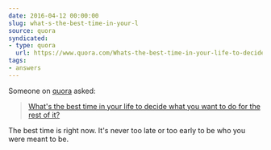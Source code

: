 ```yaml
---
date: 2016-04-12 00:00:00
slug: what-s-the-best-time-in-your-l
source: quora
syndicated:
- type: quora
  url: https://www.quora.com/Whats-the-best-time-in-your-life-to-decide-what-you-want-to-do-for-the-rest-of-it/answer/Roy-Tang
tags:
- answers
---
```


Someone on [quora](https://quora.com) asked:

> [What's the best time in your life to decide what you want to do for the rest of it?](https://www.quora.com/Whats-the-best-time-in-your-life-to-decide-what-you-want-to-do-for-the-rest-of-it/answer/Roy-Tang)


The best time is right now. It's never too late or too early to be who you were meant to be.